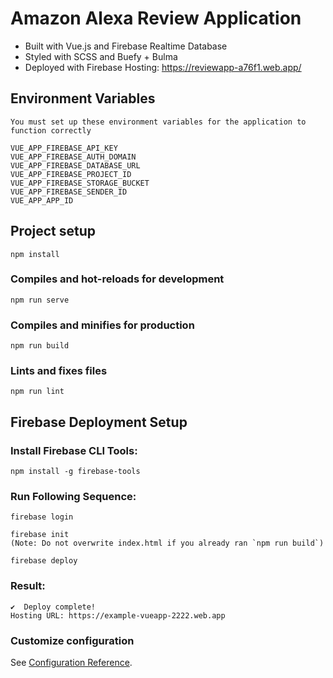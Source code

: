 # Amazon Alexa Review Application

- Built with Vue.js and Firebase Realtime Database
- Styled with SCSS and Buefy + Bulma
- Deployed with Firebase Hosting: https://reviewapp-a76f1.web.app/

## Environment Variables

```
You must set up these environment variables for the application to function correctly

VUE_APP_FIREBASE_API_KEY
VUE_APP_FIREBASE_AUTH_DOMAIN
VUE_APP_FIREBASE_DATABASE_URL
VUE_APP_FIREBASE_PROJECT_ID
VUE_APP_FIREBASE_STORAGE_BUCKET
VUE_APP_FIREBASE_SENDER_ID
VUE_APP_APP_ID

```

## Project setup

```
npm install
```

### Compiles and hot-reloads for development

```
npm run serve
```

### Compiles and minifies for production

```
npm run build
```

### Lints and fixes files

```
npm run lint
```

## Firebase Deployment Setup

### Install Firebase CLI Tools:

```
npm install -g firebase-tools
```

### Run Following Sequence:

```
firebase login

firebase init
(Note: Do not overwrite index.html if you already ran `npm run build`)

firebase deploy
```

### Result:

```
✔  Deploy complete!
Hosting URL: https://example-vueapp-2222.web.app
```

### Customize configuration

See [Configuration Reference](https://cli.vuejs.org/config/).
